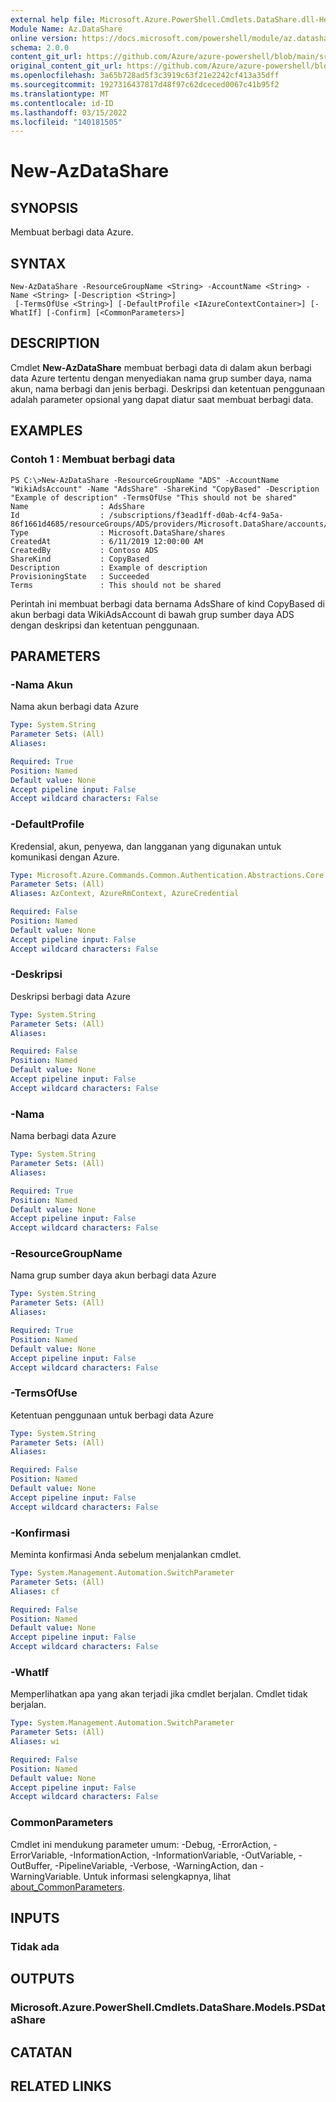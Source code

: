 ```yaml
---
external help file: Microsoft.Azure.PowerShell.Cmdlets.DataShare.dll-Help.xml
Module Name: Az.DataShare
online version: https://docs.microsoft.com/powershell/module/az.datashare/new-azdatashare
schema: 2.0.0
content_git_url: https://github.com/Azure/azure-powershell/blob/main/src/DataShare/DataShare/help/New-AzDataShare.md
original_content_git_url: https://github.com/Azure/azure-powershell/blob/main/src/DataShare/DataShare/help/New-AzDataShare.md
ms.openlocfilehash: 3a65b728ad5f3c3919c63f21e2242cf413a35dff
ms.sourcegitcommit: 1927316437817d48f97c62dceced0067c41b95f2
ms.translationtype: MT
ms.contentlocale: id-ID
ms.lasthandoff: 03/15/2022
ms.locfileid: "140181505"
---
```

# New-AzDataShare

## SYNOPSIS
Membuat berbagi data Azure.

## SYNTAX

```
New-AzDataShare -ResourceGroupName <String> -AccountName <String> -Name <String> [-Description <String>]
 [-TermsOfUse <String>] [-DefaultProfile <IAzureContextContainer>] [-WhatIf] [-Confirm] [<CommonParameters>]
```

## DESCRIPTION
Cmdlet **New-AzDataShare** membuat berbagi data di dalam akun berbagi data Azure tertentu dengan menyediakan nama grup sumber daya, nama akun, nama berbagi dan jenis berbagi. Deskripsi dan ketentuan penggunaan adalah parameter opsional yang dapat diatur saat membuat berbagi data.

## EXAMPLES

### Contoh 1 : Membuat berbagi data
```
PS C:\>New-AzDataShare -ResourceGroupName "ADS" -AccountName "WikiAdsAccount" -Name "AdsShare" -ShareKind "CopyBased" -Description "Example of description" -TermsOfUse "This should not be shared"
Name                : AdsShare
Id                  : /subscriptions/f3ead1ff-d0ab-4cf4-9a5a-86f1661d4685/resourceGroups/ADS/providers/Microsoft.DataShare/accounts/WikiAdsAccount/shares/AdsShare
Type                : Microsoft.DataShare/shares
CreatedAt           : 6/11/2019 12:00:00 AM
CreatedBy           : Contoso ADS
ShareKind           : CopyBased
Description         : Example of description  
ProvisioningState   : Succeeded
Terms               : This should not be shared
```

Perintah ini membuat berbagi data bernama AdsShare of kind CopyBased di akun berbagi data WikiAdsAccount di bawah grup sumber daya ADS dengan deskripsi dan ketentuan penggunaan.

## PARAMETERS

### -Nama Akun
Nama akun berbagi data Azure

```yaml
Type: System.String
Parameter Sets: (All)
Aliases:

Required: True
Position: Named
Default value: None
Accept pipeline input: False
Accept wildcard characters: False
```

### -DefaultProfile
Kredensial, akun, penyewa, dan langganan yang digunakan untuk komunikasi dengan Azure.

```yaml
Type: Microsoft.Azure.Commands.Common.Authentication.Abstractions.Core.IAzureContextContainer
Parameter Sets: (All)
Aliases: AzContext, AzureRmContext, AzureCredential

Required: False
Position: Named
Default value: None
Accept pipeline input: False
Accept wildcard characters: False
```

### -Deskripsi
Deskripsi berbagi data Azure

```yaml
Type: System.String
Parameter Sets: (All)
Aliases:

Required: False
Position: Named
Default value: None
Accept pipeline input: False
Accept wildcard characters: False
```

### -Nama
Nama berbagi data Azure

```yaml
Type: System.String
Parameter Sets: (All)
Aliases:

Required: True
Position: Named
Default value: None
Accept pipeline input: False
Accept wildcard characters: False
```

### -ResourceGroupName
Nama grup sumber daya akun berbagi data Azure

```yaml
Type: System.String
Parameter Sets: (All)
Aliases:

Required: True
Position: Named
Default value: None
Accept pipeline input: False
Accept wildcard characters: False
```

### -TermsOfUse
Ketentuan penggunaan untuk berbagi data Azure

```yaml
Type: System.String
Parameter Sets: (All)
Aliases:

Required: False
Position: Named
Default value: None
Accept pipeline input: False
Accept wildcard characters: False
```

### -Konfirmasi
Meminta konfirmasi Anda sebelum menjalankan cmdlet.

```yaml
Type: System.Management.Automation.SwitchParameter
Parameter Sets: (All)
Aliases: cf

Required: False
Position: Named
Default value: None
Accept pipeline input: False
Accept wildcard characters: False
```

### -WhatIf
Memperlihatkan apa yang akan terjadi jika cmdlet berjalan.
Cmdlet tidak berjalan.

```yaml
Type: System.Management.Automation.SwitchParameter
Parameter Sets: (All)
Aliases: wi

Required: False
Position: Named
Default value: None
Accept pipeline input: False
Accept wildcard characters: False
```

### CommonParameters
Cmdlet ini mendukung parameter umum: -Debug, -ErrorAction, -ErrorVariable, -InformationAction, -InformationVariable, -OutVariable, -OutBuffer, -PipelineVariable, -Verbose, -WarningAction, dan -WarningVariable. Untuk informasi selengkapnya, lihat [about_CommonParameters](http://go.microsoft.com/fwlink/?LinkID=113216).

## INPUTS

### Tidak ada

## OUTPUTS

### Microsoft.Azure.PowerShell.Cmdlets.DataShare.Models.PSDataShare

## CATATAN

## RELATED LINKS
